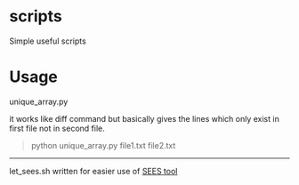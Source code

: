 # scripts
Simple useful scripts

# Usage
unique_array.py

it works like diff command but basically gives the lines which only exist in first file not in second file.
> python unique_array.py file1.txt file2.txt

---

let_sees.sh
written for easier use of <a href="https://github.com/galkan/sees">SEES tool</a>
